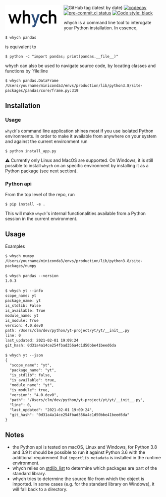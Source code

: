 <img src="logo.jpg"
     alt="whych logo"
     height="80"
     style="float: left; margin-right: 10px;" />

![GitHub tag (latest by date)](https://img.shields.io/github/v/tag/neutrinoceros/whych)
[![codecov](https://codecov.io/gh/neutrinoceros/whych/branch/master/graph/badge.svg)](https://codecov.io/gh/neutrinoceros/whych)
[![pre-commit.ci status](https://results.pre-commit.ci/badge/github/neutrinoceros/whych/master.svg)](https://results.pre-commit.ci/latest/github/neutrinoceros/whych/master)
[![Code style: black](https://img.shields.io/badge/code%20style-black-000000.svg)](https://github.com/psf/black)

whych is a command line tool to interogate your Python installation.
In essence,

```shell
$ whych pandas
```
is equivalent to
```shell
$ python -c "import pandas; print(pandas.__file__)"
```

whych can also be used to navigate source code, by locating classes and functions by `file:line

```shell
$ whych pandas.DataFrame
/Users/yourname/miniconda3/envs/production/lib/python3.8/site-packages/pandas/core/frame.py:319
```

## Installation

### Usage

``whych``'s command line application shines most if you use isolated Python
environments. In order to make it available from anywhere on your system and
against the current environment run
```shell
$ python install_app.py
```
:warning: Currently only Linux and MacOS are supported. On Windows, it is still
possible to install `whych` on an specific environment by installing it as a
Python package (see next section).

### Python api

From the top level of the repo, run
```shell
$ pip install -e .
```

This will make `whych`'s internal functionalities available from a Python
session in the current environment.


## Usage

Examples

```shell
$ whych numpy
/Users/yourname/miniconda3/envs/production/lib/python3.8/site-packages/numpy

$ whych pandas --version
1.0.3

$ whych yt --info
scope_name: yt
package_name: yt
is_stdlib: False
is_available: True
module_name: yt
is_module: True
version: 4.0.dev0
path: /Users/clm/dev/python/yt-project/yt/yt/__init__.py
line: 0
last_updated: 2021-02-01 19:09:24
git_hash: 0d31a4a14ce254fbad356a4c1d50bbe41beed6da

$ whych yt --json
{
  "scope_name": "yt",
  "package_name": "yt",
  "is_stdlib": false,
  "is_available": true,
  "module_name": "yt",
  "is_module": true,
  "version": "4.0.dev0",
  "path": "/Users/clm/dev/python/yt-project/yt/yt/__init__.py",
  "line": 0,
  "last_updated": "2021-02-01 19:09:24",
  "git_hash": "0d31a4a14ce254fbad356a4c1d50bbe41beed6da"
}
```

## Notes
- the Python api is tested on macOS, Linux and Windows, for Python 3.8 and 3.9
  It should be possible to run it against Python 3.6 with the additional
  requirement that `importlib_metadata` is installed in the runtime environment.
- whych relies on [stdlib_list](https://github.com/jackmaney/python-stdlib-list)
  to determine which packages are part of the standard library.
- whych tries to determine the source file from which the object is imported. In
  some cases (e.g. for the standard library on Windows), it will fall back to a
  directory.
